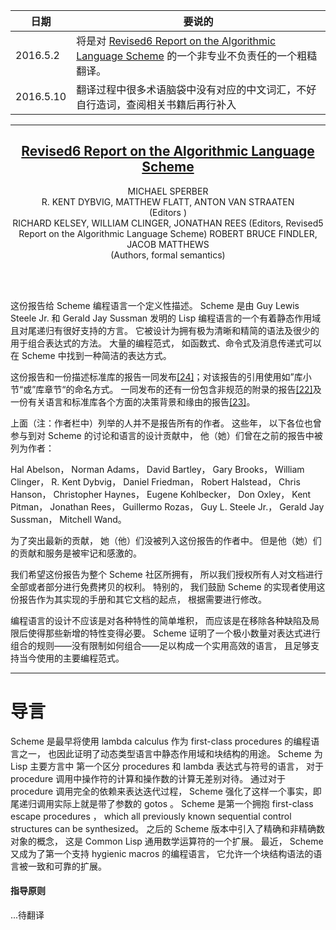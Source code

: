 | 日期 | 要说的 |
|--|--|
| 2016.5.2 | 将是对 [Revised6 Report on the Algorithmic Language Scheme](http://www.r6rs.org/) 的一个非专业不负责任的一个粗糙翻译。 |
| 2016.5.10 | 翻译过程中很多术语脑袋中没有对应的中文词汇，不好自行造词，查阅相关书籍后再行补入 |

---

<center>
<h2><a href="http://www.r6rs.org/">Revised6 Report on the Algorithmic Language Scheme</a></h2>
MICHAEL SPERBER <br/>
R. KENT DYBVIG, MATTHEW FLATT, ANTON VAN STRAATEN <br/>
(Editors ) <br/>
RICHARD KELSEY, WILLIAM CLINGER, JONATHAN REES (Editors, Revised5 Report on the Algorithmic Language Scheme) ROBERT BRUCE FINDLER, JACOB MATTHEWS <br/>
(Authors, formal semantics)
</center>

<br/><br/>

这份报告给 Scheme 编程语言一个定义性描述。 Scheme 是由 Guy Lewis Steele Jr. 和 Gerald Jay Sussman 发明的 Lisp 编程语言的一个有着静态作用域且对尾递归有很好支持的方言。 它被设计为拥有极为清晰和精简的语法及很少的用于组合表达式的方法。 大量的编程范式， 如函数式、命令式及消息传递式可以在 Scheme 中找到一种简洁的表达方式。

这份报告和一份描述标准库的报告一同发布[[24]]()；对该报告的引用使用如”库小节“或”库章节“的命名方式。 一同发布的还有一份包含非规范的附录的报告[[22]]()及一份有关语言和标准库各个方面的决策背景和缘由的报告[[23]]()。

上面（注：作者栏中）列举的人并不是报告所有的作者。 这些年， 以下各位也曾参与到对 Scheme 的讨论和语言的设计贡献中， 他（她）们曾在之前的报告中被列为作者：

Hal Abelson， Norman Adams， David Bartley， Gary Brooks， William Clinger， R. Kent Dybvig， Daniel Friedman， Robert Halstead， Chris Hanson， Christopher Haynes， Eugene Kohlbecker， Don Oxley， Kent Pitman， Jonathan Rees， Guillermo Rozas， Guy L. Steele Jr.， Gerald Jay Sussman， Mitchell Wand。

为了突出最新的贡献， 她（他）们没被列入这份报告的作者中。 但是他（她）们的贡献和服务是被牢记和感激的。

我们希望这份报告为整个 Scheme 社区所拥有， 所以我们授权所有人对文档进行全部或者部分进行免费拷贝的权利。 特别的， 我们鼓励 Scheme 的实现者使用这份报告作为其实现的手册和其它文档的起点， 根据需要进行修改。

编程语言的设计不应该是对各种特性的简单堆积， 而应该是在移除各种缺陷及局限后使得那些新增的特性变得必要。 Scheme 证明了一个极小数量对表达式进行组合的规则——没有限制如何组合——足以构成一个实用高效的语言， 且足够支持当今使用的主要编程范式。

---

# 导言

Scheme 是最早将使用 lambda calculus 作为 first-class procedures 的编程语言之一， 也因此证明了动态类型语言中静态作用域和块结构的用途。 Scheme 为 Lisp 主要方言中 第一个区分 procedures 和 lambda 表达式与符号的语言， 对于 procedure 调用中操作符的计算和操作数的计算无差别对待。 通过对于 procedure 调用完全的依赖来表达迭代过程， Scheme 强化了这样一个事实，即尾递归调用实际上就是带了参数的 gotos 。 Scheme 是第一个拥抱 first-class escape procedures ， which all previously known sequential control structures can be synthesized。 之后的 Scheme 版本中引入了精确和非精确数对象的概念， 这是 Common Lisp 通用数学运算符的一个扩展。 最近， Scheme 又成为了第一个支持 hygienic macros 的编程语言， 它允许一个块结构语法的语言被一致和可靠的扩展。

#### 指导原则

...待翻译
